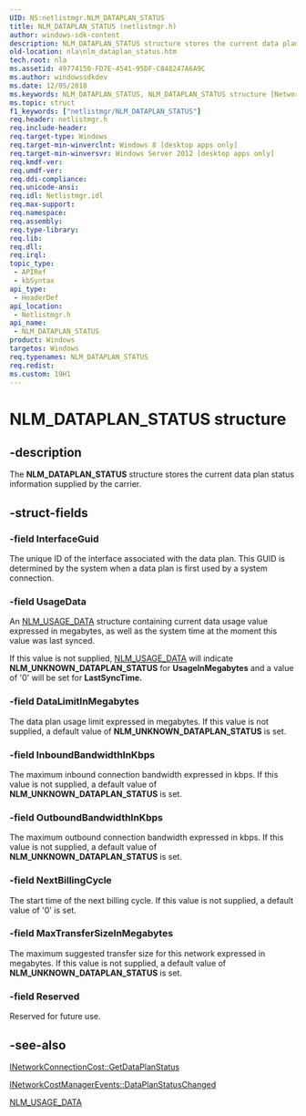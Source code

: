 ```yaml
---
UID: NS:netlistmgr.NLM_DATAPLAN_STATUS
title: NLM_DATAPLAN_STATUS (netlistmgr.h)
author: windows-sdk-content
description: NLM_DATAPLAN_STATUS structure stores the current data plan status information supplied by the carrier.
old-location: nla\nlm_dataplan_status.htm
tech.root: nla
ms.assetid: 49774150-FD7E-4541-95DF-C848247A6A9C
ms.author: windowssdkdev
ms.date: 12/05/2018
ms.keywords: NLM_DATAPLAN_STATUS, NLM_DATAPLAN_STATUS structure [Network Awareness], PNLM_DATAPLAN_STATUS, PNLM_DATAPLAN_STATUS structure pointer [Network Awareness], netlistmgr/NLM_DATAPLAN_STATUS, netlistmgr/PNLM_DATAPLAN_STATUS, nla.nlm_dataplan_status
ms.topic: struct
f1_keywords: ["netlistmgr/NLM_DATAPLAN_STATUS"]
req.header: netlistmgr.h
req.include-header: 
req.target-type: Windows
req.target-min-winverclnt: Windows 8 [desktop apps only]
req.target-min-winversvr: Windows Server 2012 [desktop apps only]
req.kmdf-ver: 
req.umdf-ver: 
req.ddi-compliance: 
req.unicode-ansi: 
req.idl: Netlistmgr.idl
req.max-support: 
req.namespace: 
req.assembly: 
req.type-library: 
req.lib: 
req.dll: 
req.irql: 
topic_type:
 - APIRef
 - kbSyntax
api_type:
 - HeaderDef
api_location:
 - Netlistmgr.h
api_name:
 - NLM_DATAPLAN_STATUS
product: Windows
targetos: Windows
req.typenames: NLM_DATAPLAN_STATUS
req.redist: 
ms.custom: 19H1
---
```


# NLM_DATAPLAN_STATUS structure


## -description


The <b>NLM_DATAPLAN_STATUS</b> structure stores the current data plan status information supplied by the carrier.


## -struct-fields




### -field InterfaceGuid

The unique ID of the interface associated with the data plan. This GUID is determined by the system when a data plan is first used by a system connection.


### -field UsageData

An <a href="https://docs.microsoft.com/windows/desktop/api/netlistmgr/ns-netlistmgr-nlm_usage_data">NLM_USAGE_DATA</a> structure containing  current data usage value expressed in megabytes, as well as the  system time at the moment this value was last synced. 

If this value is not supplied, <a href="https://docs.microsoft.com/windows/desktop/api/netlistmgr/ns-netlistmgr-nlm_usage_data">NLM_USAGE_DATA</a> will indicate <b>NLM_UNKNOWN_DATAPLAN_STATUS</b> for <b>UsageInMegabytes</b> and a value of '0' will be set for <b>LastSyncTime.</b>


### -field DataLimitInMegabytes

The data plan usage limit expressed in megabytes. If this value is not supplied, a default value of <b>NLM_UNKNOWN_DATAPLAN_STATUS</b> is set.


### -field InboundBandwidthInKbps

The maximum inbound connection bandwidth expressed in kbps. If this value is not supplied, a default value of <b>NLM_UNKNOWN_DATAPLAN_STATUS</b> is set.


### -field OutboundBandwidthInKbps

The maximum outbound connection bandwidth expressed in kbps. If this value is not supplied, a default value of <b>NLM_UNKNOWN_DATAPLAN_STATUS</b> is set.


### -field NextBillingCycle

The start time of the next billing cycle. If this value is not supplied, a default value of '0' is set.


### -field MaxTransferSizeInMegabytes

The maximum suggested transfer size for this network expressed in megabytes. If this value is not supplied, a default value of <b>NLM_UNKNOWN_DATAPLAN_STATUS</b> is set.


### -field Reserved

Reserved for future use.


## -see-also




<a href="https://docs.microsoft.com/windows/desktop/api/netlistmgr/nf-netlistmgr-inetworkconnectioncost-getdataplanstatus">INetworkConnectionCost::GetDataPlanStatus</a>



<a href="https://docs.microsoft.com/windows/desktop/api/netlistmgr/nf-netlistmgr-inetworkcostmanagerevents-dataplanstatuschanged">INetworkCostManagerEvents::DataPlanStatusChanged</a>



<a href="https://docs.microsoft.com/windows/desktop/api/netlistmgr/ns-netlistmgr-nlm_usage_data">NLM_USAGE_DATA</a>
 

 

